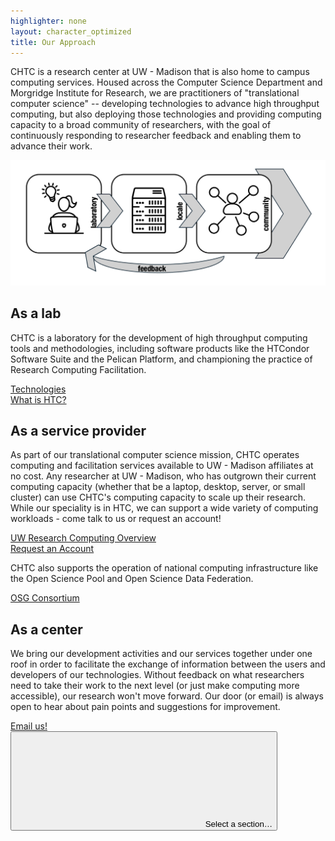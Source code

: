 ```yaml
---
highlighter: none
layout: character_optimized
title: Our Approach
---
```


CHTC is a research center at UW - Madison that is also home to campus computing services. 
Housed across the Computer Science Department and Morgridge Institute for Research, 
we are practitioners of "translational computer science" -- developing technologies 
to advance high throughput computing, but also deploying those technologies and providing 
computing capacity to a broad community of researchers, with the goal of continuously 
responding to researcher feedback and enabling them to advance their work.

![translational-arrow](images/homepage/translational-arrow-noun.png)

<h2>As a lab</h2>

CHTC is a laboratory for the development of high throughput 
computing tools and methodologies, including software products like 
the HTCondor Software Suite and the Pelican Platform, and championing 
the practice of Research Computing Facilitation. 

<div class="rounded px-3 py-1">
<a class="button rounded btn-primary p-2" href="/technologies.html">Technologies</a>
</div>

<div class="rounded px-3 py-1">
<a class="button rounded btn-primary p-2" href="/htc.html">What is HTC?</a>
</div>

<h2>As a service provider</h2>

As part of our translational computer science mission, CHTC operates computing 
and facilitation services available to UW - Madison affiliates at no cost. 
Any researcher at UW - Madison, who has outgrown their 
current computing capacity (whether that be a laptop, desktop, server, or small cluster) 
can use CHTC's computing capacity to scale up their research. While our speciality 
is in HTC, we can support a wide variety of computing workloads - come talk to us or 
request an account! 

<div class="rounded px-3 py-1">
<a class="button rounded btn-primary p-2" href="/uw-research-computing/index.html">UW Research Computing Overview</a>
</div>

<div class="rounded px-3 py-1">
<a class="button rounded btn-primary p-2" href="/uw-research-computing/form.html">Request an Account</a>
</div>

CHTC also supports the operation of national computing infrastructure like the 
Open Science Pool and Open Science Data Federation. 

<div class="rounded px-3 py-1">
<a class="button rounded btn-primary p-2" href="/https://osg-htc.org/">OSG Consortium</a>
</div>

<h2>As a center</h2>

We bring our development activities and our services together under
one roof in order to facilitate the exchange of information between the users and 
developers of our technologies. Without feedback on what researchers need to take 
their work to the next level (or just make computing more accessible), our research 
won't move forward. Our door (or email) is always open to hear about pain points and 
suggestions for improvement. 

<div class="rounded px-3 py-1">
<a class="button rounded btn-primary p-2" href="mailto:chtc@cs.wisc.edu">Email us!</a>
</div>


<aside class="uw-sidebar">
<button class="uw-button-unstyle uw-side-nav-button"><svg aria-hidden="true" focusable="false"><use xmlns:xlink="http://www.w3.org/1999/xlink" xlink:href="#uw-symbol-caret-down"></use></svg> Select a section…</button>


<p style="margin-bottom: 120px;"> </p>